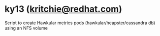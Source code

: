 # ky13 (kritchie@redhat.com)
Script to create Hawkular metrics pods (hawkular/heapster/cassandra db) using an NFS volume
